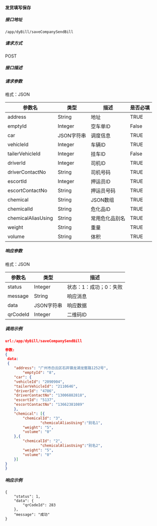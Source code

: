 #### 发货填写保存

##### 接口地址

```
/app/dyBill/saveCompanySendBill
```

##### 请求方式

POST

##### 接口描述

##### 请求参数

格式：JSON

| 参数名 | 类型 | 描述 | 是否必填 |
| --- | --- | --- | --- |
| address| String| 地址| TRUE |
| emptyId| Integer | 空车单ID| False|
| car| JSON字符串| 调度信息 |TRUE |
| vehicleId| Integer | 车辆ID| TRUE |
|tailerVehicleId| Integer | 挂车ID |False|
| driverId| Integer |司机ID|TRUE |
| driverContactNo| String| 司机号码 |TRUE |
| escortId|Integer | 押运员ID |TRUE |
| escortContactNo| String| 押运员号码 |TRUE |
| chemical| String| JSON数组 |TRUE |
| chemicalId| String| 危化品ID |TRUE |
| chemicalAliasUsing| String| 常用危化品别名 |TRUE |
| weight| String| 重量 |TRUE |
| volume| String| 体积 |TRUE |

##### 响应参数

格式：JSON

| 参数名 | 类型 | 描述 |
| --- | --- | --- |
| status| Integer | 状态：1：成功；0：失败 |
| message| String | 响应消息 |
| data| JSON字符串| 响应数据 |
| qrCodeId| Integer | 二维码ID|

##### 调用示例

``` json
url:/app/dyBill/saveCompanySendBill

参数:
{
 data:
 {
	"address": "广州市白云区石井镇龙湖龙窖路1252号",
        "emptyId": "8",
	"car": {
	"vehicleId": "2090904",
	"tailerVehicleId": "2110646",
	"driverId": "4786",
	"driverContactNo": "13006882818",
	"escortId": "5137",
	"escortContactNo": "13662381089"
	},	
	"chemical": [{
		"chemicalId": "3",
                "chemicalAliasUsing":"别名1",
		"weight": "5",
		"volume": "0"
	},{
		"chemicalId": "2",
                "chemicalAliasUsing":"别名2",
		"weight": "5",
		"volume": "0"
	}]
}
}
```

##### 响应示例
```
{
    "status": 1,
    "data": {
        "qrCodeId": 283
    },
    "message": "成功"
}
```